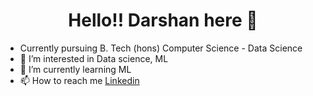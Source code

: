 <div align="center">

  <h1> Hello!! Darshan here 🙏</h1>
    
</div>

- Currently pursuing B. Tech (hons) Computer Science - Data Science
- 👀 I’m interested in Data science, ML
- 🌱 I’m currently learning ML
- 📫 How to reach me [Linkedin](https://www.linkedin.com/in/darshan-s-346777287?utm_source=share&utm_campaign=share_via&utm_content=profile&utm_medium=android_app)
  
<!---
DarshannayakS/DarshannayakS is a ✨ special ✨ repository because its `README.md` (this file) appears on your GitHub profile.
You can click the Preview link to take a look at your changes.
--->
